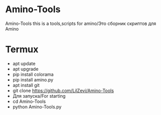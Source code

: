 # Amino-Tools
Amino-Tools this is a tools,scripts for amino/Это сборник скриптов для Amino
# Termux
- apt update
- apt upgrade
- pip install colorama
- pip install amino.py
- apt install git
- git clone https://github.com/LilZevi/Amino-Tools
- Для запуска/For starting
- cd Amino-Tools
- python Amino-Tools.py
